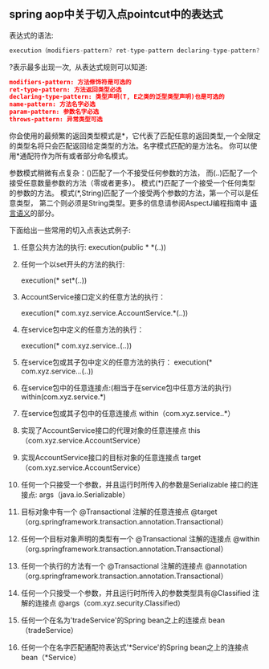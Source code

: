 ## spring aop中关于切入点pointcut中的表达式

表达式的语法:

```java
execution（modifiers-pattern? ret-type-pattern declaring-type-pattern? name-pattern（param-pattern）throws-pattern?）
```

?表示最多出现一次,  从表达式规则可以知道: 

```json
modifiers-pattern: 方法修饰符是可选的
ret-type-pattern: 方法返回类型必选
declaring-type-pattern: 类型声明(T, E之类的泛型类型声明)也是可选的
name-pattern: 方法名字必选
param-pattern: 参数名字必选
throws-pattern: 异常类型可选
```

你会使用的最频繁的返回类型模式是\*，它代表了匹配任意的返回类型,一个全限定的类型名将只会匹配返回给定类型的方法。名字模式匹配的是方法名。 你可以使用\*通配符作为所有或者部分命名模式。

参数模式稍微有点复杂：()匹配了一个不接受任何参数的方法， 而(..)匹配了一个接受任意数量参数的方法（零或者更多）。 模式(\*)匹配了一个接受一个任何类型的参数的方法。 模式(\*,String)匹配了一个接受两个参数的方法，第一个可以是任意类型， 第二个则必须是String类型。更多的信息请参阅AspectJ编程指南中 [语言语义](http://www.eclipse.org/aspectj/doc/released/progguide/semantics-pointcuts.html)的部分。

下面给出一些常用的切入点表达式例子:

1. 任意公共方法的执行:
   execution(public * *(..))

2. 任何一个以set开头的方法的执行:

   execution(* set*(..))

3. AccountService接口定义的任意方法的执行：

   execution(* com.xyz.service.AccountService.*(..))

4. 在service包中定义的任意方法的执行：

   execution(* com.xyz.service.*.*(..))
5. 在service包或其子包中定义的任意方法的执行：
   execution(* com.xyz.service..*.*(..))
6. 在service包中的任意连接点:(相当于在service包中任意方法的执行)
   within(com.xyz.service.*)
7. 在service包或其子包中的任意连接点
   within（com.xyz.service..*）
8. 实现了AccountService接口的代理对象的任意连接点
   this（com.xyz.service.AccountService）
9. 实现AccountService接口的目标对象的任意连接点 
   target（com.xyz.service.AccountService）
10. 任何一个只接受一个参数，并且运行时所传入的参数是Serializable 接口的连接点:
   args（java.io.Serializable）
11. 目标对象中有一个 @Transactional 注解的任意连接点
   @target（org.springframework.transaction.annotation.Transactional）
12. 任何一个目标对象声明的类型有一个 @Transactional 注解的连接点
   @within（org.springframework.transaction.annotation.Transactional）
13. 任何一个执行的方法有一个 @Transactional 注解的连接点 
   @annotation（org.springframework.transaction.annotation.Transactional）
14. 任何一个只接受一个参数，并且运行时所传入的参数类型具有@Classified 注解的连接点
   @args（com.xyz.security.Classified）
15. 任何一个在名为'tradeService'的Spring bean之上的连接点
   bean（tradeService）
16. 任何一个在名字匹配通配符表达式'*Service'的Spring bean之上的连接点
   bean（*Service）